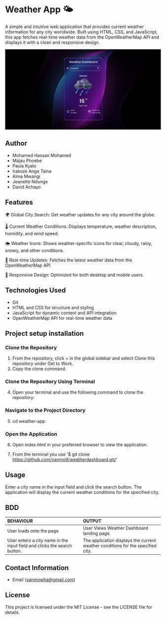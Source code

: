 # Weather App 🌤️
A simple and intuitive web application that provides current weather information for any city worldwide. Built using HTML, CSS, and JavaScript, this app fetches real-time weather data from the OpenWeatherMap API and displays it with a clean and responsive design.

![Screenshot](images/ScreenshotWeatherDashboard.png)   

## Author 

*   Mohamed Hassan Mohamed
*   Majau Phoebe
*   Paula Kyalo
*   Irakoze Ange Taina
*   Alma Mwangi
*   Jeanette Ndunge
*   David Achayo




## Features
🌍 Global City Search: Get weather updates for any city around the globe.

🌡️ Current Weather Conditions: Displays temperature, weather description, humidity, and wind speed.

🌦️ Weather Icons: Shows weather-specific icons for clear, cloudy, rainy, snowy, and other conditions.

🔄 Real-time Updates: Fetches the latest weather data from the OpenWeatherMap API.

🎨 Responsive Design: Optimized for both desktop and mobile users.

## Technologies Used

* Git
* HTML and CSS for structure and styling
* JavaScript for dynamic content and API integration
* OpenWeatherMap API for real-time weather data


## Project setup  installation

### Clone the Repository
  
1.  From the repository, click + in the global sidebar and select Clone this repository under Get to Work.
2.  Copy the clone command.

### Clone the Repository Using Terminal

4. Open your terminal and use the following command to clone the repository:

### Navigate to the Project Directory
5.  cd weather-app
   
### Open the Application
6.  Open index.html in your preferred browser to view the application.

7.  From the terminal you use
    '$ git clone <https://github.com/vanmo9/weatherdashboard.git/>'


## Usage
Enter a city name in the input field and click the search button.
The application will display the current weather conditions for the specified city.

## BDD  
 
| BEHAVIOUR | OUTPUT|
|:------------------|:-----------|
| User loads onto the page  |  User Views Weather Dashboard landing page. |
| User enters a city name in the input field and clicks the search button. | The application displays the current weather conditions for the specified city. |

## Contact Information  

* Email (vanmowha@gmail.com)


## License
This project is licensed under the MIT License - see the LICENSE file for details.
